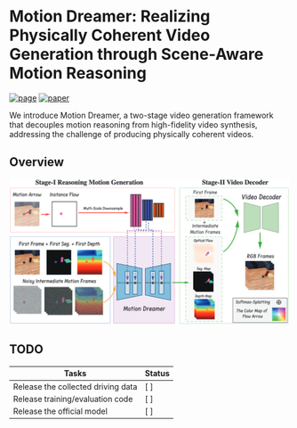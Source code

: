 # Motion Dreamer: Realizing Physically Coherent Video Generation through Scene-Aware Motion Reasoning


[![page](https://img.shields.io/badge/page-visit-blue?style=for-the-badge)](https://yuevii.github.io/test/)
[![paper](https://img.shields.io/badge/paper-view-blue?style=for-the-badge)](https://arxiv.org/abs/2412.00547)


We introduce Motion Dreamer, a two-stage video generation framework that decouples motion reasoning from high-fidelity video synthesis, addressing the challenge of producing physically coherent videos.

## Overview
![overview](static/overview.png "Hover Title")


## TODO

| Tasks |     Status    |
|---------------------------------------|---------------|
| Release the collected driving data     | [ ] |
| Release training/evaluation code       | [ ] |
| Release the official model             | [ ] |

